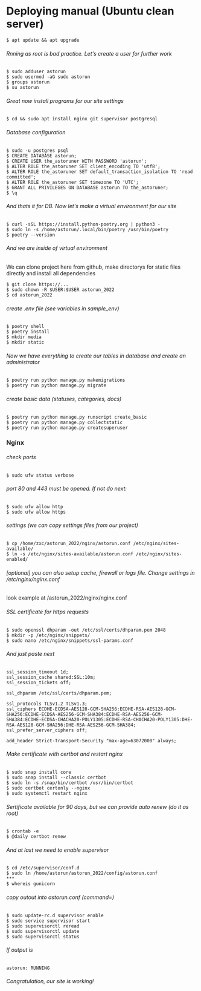 
# Deploying manual (Ubuntu clean server)

    $ apt update && apt upgrade
 
###### Rnning as root is bad practice. Let's create a user for further work

    $ sudo adduser astorun 
    $ sudo usermod -aG sudo astorun
    $ groups astorun
    $ su astorun
    
###### Great now install programs for our site settings    

    $ cd && sudo apt install nginx git supervisor postgresql
    
###### Database configuration

    $ sudo -u postgres psql
    $ CREATE DATABASE astorun;
    $ CREATE USER the_astoruner WITH PASSWORD 'astorun';
    $ ALTER ROLE the_astoruner SET client_encoding TO 'utf8';
    $ ALTER ROLE the_astoruner SET default_transaction_isolation TO 'read committed';
    $ ALTER ROLE the_astoruner SET timezone TO 'UTC';
    $ GRANT ALL PRIVILEGES ON DATABASE astorun TO the_astoruner;
    $ \q
    
###### And thats it for DB. Now let's make a virtual environment for our site

    $ curl -sSL https://install.python-poetry.org | python3 -
    $ sudo ln -s /home/astorun/.local/bin/poetry /usr/bin/poetry
    $ poetry --version
    
###### And we are inside of virtual environment
We can clone project here from github, make directorys for static files directly and install all dependencies

    $ git clone https://...
    $ sudo chown -R $USER:$USER astorun_2022
    $ cd astorun_2022

###### create .env file (see variables in sample_env)

    $ poetry shell
    $ poetry install
    $ mkdir media
    $ mkdir static
    
    
###### Now we have everything to create our tables in database and create an administrator

    $ poetry run python manage.py makemigrations
    $ poetry run python manage.py migrate

###### create basic data (statuses, categories, docs)    
    $ poetry run python manage.py runscript create_basic
    $ poetry run python manage.py collectstatic
    $ poetry run python manage.py createsuperuser

    
### Nginx 

###### check ports

    $ sudo ufw status verbose

###### port 80 and 443 must be opened. If not do next:
    $ sudo ufw allow http
    $ sudo ufw allow https

###### settings (we can copy settings files from our project)
    $ cp /home/zxc/astorun_2022/nginx/astorun.conf /etc/nginx/sites-available/
    $ ln -s /etc/nginx/sites-available/astorun.conf /etc/nginx/sites-enabled/

###### [optional] you can also setup cache, firewall or logs file. Change settings in /etc/nginx/nginx.conf
look example at /astorun_2022/nginx/nginx.conf
    
###### SSL certificate for https requests

    $ sudo openssl dhparam -out /etc/ssl/certs/dhparam.pem 2048
    $ mkdir -p /etc/nginx/snippets/
    $ sudo nano /etc/nginx/snippets/ssl-params.conf
    
###### And just paste next 

    ssl_session_timeout 1d;
    ssl_session_cache shared:SSL:10m;
    ssl_session_tickets off;

    ssl_dhparam /etc/ssl/certs/dhparam.pem;

    ssl_protocols TLSv1.2 TLSv1.3;
    ssl_ciphers ECDHE-ECDSA-AES128-GCM-SHA256:ECDHE-RSA-AES128-GCM-SHA256:ECDHE-ECDSA-AES256-GCM-SHA384:ECDHE-RSA-AES256-GCM-SHA384:ECDHE-ECDSA-CHACHA20-POLY1305:ECDHE-RSA-CHACHA20-POLY1305:DHE-RSA-AES128-GCM-SHA256:DHE-RSA-AES256-GCM-SHA384;
    ssl_prefer_server_ciphers off;

    add_header Strict-Transport-Security "max-age=63072000" always;
    
###### Make certificate with certbot and restart nginx

    $ sudo snap install core
    $ sudo snap install --classic certbot
    $ sudo ln -s /snap/bin/certbot /usr/bin/certbot
    $ sudo certbot certonly --nginx
    $ sudo systemctl restart nginx

###### Sertificate available for 90 days, but we can provide auto renew (do it as root)

    $ crontab -e
    $ @daily certbot renew
    
###### And at last we need to enable supervisor

    $ cd /etc/supervisor/conf.d
    $ sudo ln /home/astorun/astorun_2022/config/astorun.conf
    ***
    $ whereis gunicorn

###### copy outout into astorun.conf (command=<path>) 

    $ sudo update-rc.d supervisor enable
    $ sudo service supervisor start
    $ sudo supervisorctl reread
    $ sudo supervisorctl update
    $ sudo supervisorctl status

###### If output is

    astorun: RUNNING

###### Congratulation, our site is working!

    



    

